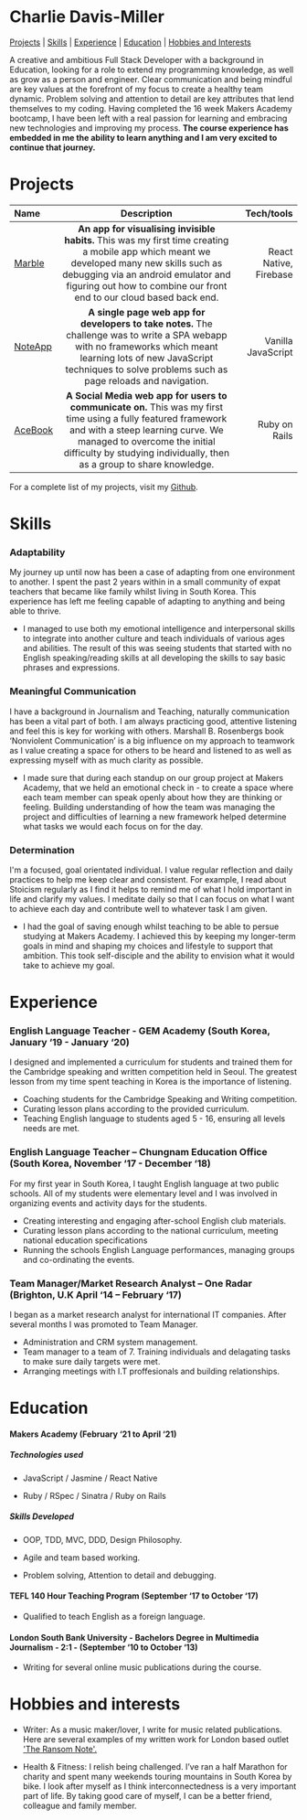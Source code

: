 # Charlie Davis-Miller 

[Projects](#projects) | [Skills](#skills) | [Experience](#experience) | [Education](#education) | [Hobbies and Interests](#hobbies-and-interests)

A creative and ambitious Full Stack Developer with a background in Education, looking for a role to extend my programming knowledge, as well as grow as a person and engineer. Clear communication and being mindful are key values at the forefront of my focus to create a healthy team dynamic. Problem solving and attention to detail are key attributes that lend themselves to my coding. Having completed the 16 week Makers Academy bootcamp, I have been left with a real passion for learning and embracing new technologies and improving my process. <strong>The course experience has embedded in me the ability to learn anything and I am very excited to continue that journey.</strong> 

# Projects

 | Name     | Description | Tech/tools     | 
| :---        |    :----:   |    ---: |
| [Marble](https://github.com/charlierdm/Marble)       | <strong>An app for visualising invisible habits.</strong> This was my first time creating a mobile app which meant we developed many new skills such as debugging via an android emulator and figuring out how to combine our front end to our cloud based back end.  | React Native, Firebase | 
| [NoteApp](https://github.com/charlierdm/noteApp)   | <strong>A single page web app for developers to take notes.</strong> The challenge was to write a SPA webapp with no frameworks which meant learning lots of new JavaScript techniques to solve problems such as page reloads and navigation.  | Vanilla JavaScript  | 
| [AceBook](https://github.com/charlierdm/Acebook)   | <strong>A Social Media web app for users to communicate on.</strong> This was my first time using a fully featured framework and with a steep learning curve. We managed to overcome the initial difficulty by studying individually, then as a group to share knowledge.    | Ruby on Rails       | 

For a complete list of my projects, visit my [Github](https://github.com/charlierdm).


# Skills 

  

### Adaptability 

My journey up until now has been a case of adapting from one environment to another. I spent the past 2 years within in a small community of expat teachers that became like family whilst living in South Korea. This experience has left me feeling capable of adapting to anything and being able to thrive.  

* I managed to use both my emotional intelligence and interpersonal skills to integrate into another culture and teach individuals of various ages and abilities. The result of this was seeing students that started with no English speaking/reading skills at all developing the skills to say basic phrases and expressions.

### Meaningful Communication 

I have a background in Journalism and Teaching, naturally communication has been a vital part of both. I am always practicing good, attentive listening and feel this is key for working with others. Marshall B. Rosenbergs book ‘Nonviolent Communication’ is a big influence on my approach to teamwork as I value creating a space for others to be heard and listened to as well as expressing myself with as much clarity as possible.

* I made sure that during each standup on our group project at Makers Academy, that we held an emotional check in - to create a space where each team member can speak openly about how they are thinking or feeling. Building understanding of how the team was managing the project and difficulties of learning a new framework helped determine what tasks we would each focus on for the day.  

### Determination

I'm a focused, goal orientated individual. I value regular reflection and daily practices to help me keep clear and consistent. For example, I read about Stoicism regularly as I find it helps to remind me of what I hold important in life and clarify my values. I meditate daily so that I can focus on what I want to achieve each day and contribute well to whatever task I am given. 

* I had the goal of saving enough whilst teaching to be able to persue studying at Makers Academy. I achieved this by keeping my longer-term goals in mind and shaping my choices and lifestyle to support that ambition. This took self-disciple and the ability to envision what it would take to achieve my goal.    
  
# Experience 

  

### English Language Teacher - GEM Academy (South Korea, January ‘19 - January ‘20)   

I designed and implemented a curriculum for students and trained them for the Cambridge speaking and written competition held in Seoul. The greatest lesson from my time spent teaching in Korea is the importance of listening. 

* Coaching students for the Cambridge Speaking and Writing competition.
* Curating lesson plans according to the provided curriculum. 
* Teaching English language to students aged 5 - 16, ensuring all levels needs are met. 


### English Language Teacher – Chungnam Education Office (South Korea, November ‘17 - December ‘18)   

For my first year in South Korea, I taught English language at two public schools. All of my students were elementary level and I was involved in organizing events and activity days for the students. 

* Creating interesting and engaging after-school English club materials.
* Curating lesson plans according to the national curriculum, meeting national education specifications 
* Running the schools English Language performances, managing groups and co-ordinating the events. 

### Team Manager/Market Research Analyst – One Radar (Brighton, U.K April ‘14 – February ‘17) 

I began as a market research analyst for international IT companies. After several months I was promoted to Team Manager.

* Administration and CRM system management. 
* Team manager to a team of 7. Training individuals and delagating tasks to make sure daily targets were met.
* Arranging meetings with I.T proffesionals and building relationships. 
  

# Education 

  

#### Makers Academy (February ‘21 to April ‘21) 

  
##### Technologies used

* JavaScript / Jasmine / React Native

* Ruby / RSpec / Sinatra / Ruby on Rails 
  

##### Skills Developed 

* OOP, TDD, MVC, DDD, Design Philosophy.    

* Agile and team based working.   

* Problem solving, Attention to detail and debugging.      


#### TEFL 140 Hour Teaching Program (September ‘17 to October ‘17) 

 

- Qualified to teach English as a foreign language.    

 

#### London South Bank University - Bachelors Degree in Multimedia Journalism - 2:1 - (September ‘10 to October ‘13) 


- Writing for several online music publications during the course.   

# Hobbies and interests

- Writer: As a music maker/lover, I write for music related publications. Here are several examples of my written work for London based outlet ['The Ransom Note'.](https://www.theransomnote.com/author/charlie-davis-miller/) 

 
- Health & Fitness: I relish being challenged. I’ve ran a half Marathon for charity and spent many weekends touring mountains in South Korea by bike. I look after myself as I think interconnectedness is a very important part of life. By taking good care of myself, I can be a better friend, colleague and family member. 
